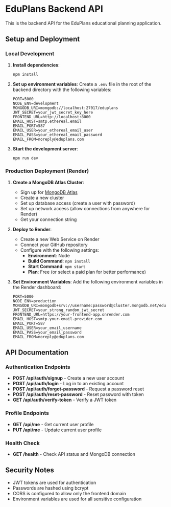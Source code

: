 # EduPlans Backend API

This is the backend API for the EduPlans educational planning application.

## Setup and Deployment

### Local Development

1. **Install dependencies**:
   ```bash
   npm install
   ```

2. **Set up environment variables**:
   Create a `.env` file in the root of the backend directory with the following variables:
   ```
   PORT=5000
   NODE_ENV=development
   MONGODB_URI=mongodb://localhost:27017/eduplans
   JWT_SECRET=your_jwt_secret_key_here
   FRONTEND_URL=http://localhost:8000
   EMAIL_HOST=smtp.ethereal.email
   EMAIL_PORT=587
   EMAIL_USER=your_ethereal_email_user
   EMAIL_PASS=your_ethereal_email_password
   EMAIL_FROM=noreply@eduplans.com
   ```

3. **Start the development server**:
   ```bash
   npm run dev
   ```

### Production Deployment (Render)

1. **Create a MongoDB Atlas Cluster**:
   - Sign up for [MongoDB Atlas](https://www.mongodb.com/cloud/atlas)
   - Create a new cluster
   - Set up database access (create a user with password)
   - Set up network access (allow connections from anywhere for Render)
   - Get your connection string

2. **Deploy to Render**:
   - Create a new Web Service on Render
   - Connect your GitHub repository
   - Configure with the following settings:
     - **Environment**: Node
     - **Build Command**: `npm install`
     - **Start Command**: `npm start`
     - **Plan**: Free (or select a paid plan for better performance)
   
3. **Set Environment Variables**:
   Add the following environment variables in the Render dashboard:
   ```
   PORT=5000
   NODE_ENV=production
   MONGODB_URI=mongodb+srv://username:password@cluster.mongodb.net/eduplans
   JWT_SECRET=your_strong_random_jwt_secret
   FRONTEND_URL=https://your-frontend-app.onrender.com
   EMAIL_HOST=smtp.your-email-provider.com
   EMAIL_PORT=587
   EMAIL_USER=your_email_username
   EMAIL_PASS=your_email_password
   EMAIL_FROM=noreply@eduplans.com
   ```

## API Documentation

### Authentication Endpoints

- **POST /api/auth/signup** - Create a new user account
- **POST /api/auth/login** - Log in to an existing account
- **POST /api/auth/forgot-password** - Request a password reset
- **POST /api/auth/reset-password** - Reset password with token
- **GET /api/auth/verify-token** - Verify a JWT token

### Profile Endpoints

- **GET /api/me** - Get current user profile
- **PUT /api/me** - Update current user profile

### Health Check

- **GET /health** - Check API status and MongoDB connection

## Security Notes

- JWT tokens are used for authentication
- Passwords are hashed using bcrypt
- CORS is configured to allow only the frontend domain
- Environment variables are used for all sensitive configuration 
